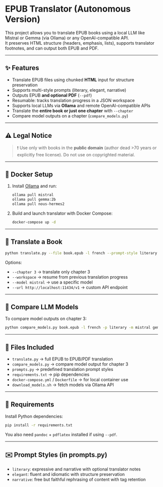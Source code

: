 # EPUB Translator (Autonomous Version)

This project allows you to translate EPUB books using a local LLM like Mistral or Gemma (via Ollama) or any OpenAI-compatible API.  
It preserves HTML structure (headers, emphasis, lists), supports translator footnotes, and can output both EPUB and PDF.

---

## ✨ Features

- Translate EPUB files using chunked **HTML** input for structure preservation
- Supports multi-style prompts (literary, elegant, narrative)
- Outputs EPUB **and optional PDF** (`--pdf`)
- Resumable: tracks translation progress in a JSON workspace
- Supports local LLMs via **Ollama** and remote OpenAI-compatible APIs
- Translate the **entire book or just one chapter** with `--chapter`
- Compare model outputs on a chapter (`compare_models.py`)

---

## ⚠️ Legal Notice

> ❗ Use only with books in the **public domain** (author dead >70 years or explicitly free license).
> Do not use on copyrighted material.

---

## 🐳 Docker Setup

1. Install [Ollama](https://ollama.com/) and run:
   ```bash
   ollama pull mistral
   ollama pull gemma:2b
   ollama pull nous-hermes2
   ```

2. Build and launch translator with Docker Compose:
   ```bash
   docker-compose up -d
   ```

---

## 🚀 Translate a Book

```bash
python translate.py --file book.epub -l french --prompt-style literary --pdf
```

Options:
- `--chapter 3` → translate only chapter 3
- `--workspace` → resume from previous translation progress
- `--model mistral` → use a specific model
- `--url http://localhost:11434/v1` → custom API endpoint

---

## 🔁 Compare LLM Models

To compare model outputs on chapter 3:

```bash
python compare_models.py book.epub -l french -p literary -m mistral gemma:2b -o model_comparison.md
```

---

## 📁 Files Included

- `translate.py` → full EPUB to EPUB/PDF translation
- `compare_models.py` → compare model output for chapter 3
- `prompts.py` → predefined translation prompt styles
- `requirements.txt` → pip dependencies
- `docker-compose.yml` / `Dockerfile` → for local container use
- `download_models.sh` → fetch models via Ollama API

---

## 🧪 Requirements

Install Python dependencies:

```bash
pip install -r requirements.txt
```

You also need `pandoc` + `pdflatex` installed if using `--pdf`.

---

## ✉️ Prompt Styles (in prompts.py)

- `literary`: expressive and narrative with optional translator notes
- `elegant`: fluent and idiomatic with structure preservation
- `narrative`: free but faithful rephrasing of content with tag retention